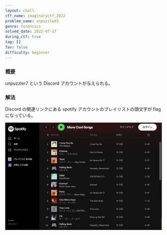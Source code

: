 ```yaml
---
layout: chall
ctf_name: imaginaryctf_2022
problem_name: unpuzzled3
genre: forensics
solved_date: 2022-07-17
during_ctf: true
tag: []
fav: false
difficulty: beginner
---
```


### 概要

unpuzzler7 という Discord アカウントが与えられる。

### 解法

Discord の関連リンクにある spotify アカウントのプレイリストの頭文字が flag になっている。

![](spotify.png)
